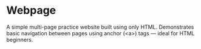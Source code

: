 # Webpage
A simple multi-page practice website built using only HTML. Demonstrates basic navigation between pages using anchor (&lt;a>) tags — ideal for HTML beginners.
